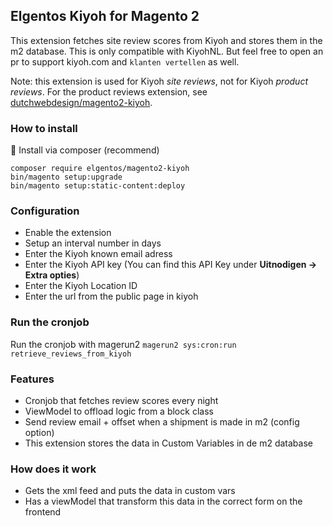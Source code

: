 ## Elgentos Kiyoh for Magento 2

This extension fetches site review scores from Kiyoh and stores them in the m2 database. This is only compatible with KiyohNL. But feel free to open an pr to support kiyoh.com and `klanten vertellen` as well. 

Note: this extension is used for Kiyoh *site reviews*, not for Kiyoh *product reviews*. For the product reviews extension, see [dutchwebdesign/magento2-kiyoh](https://github.com/dutchwebdesign/magento2-kiyoh).

### How to install

:rocket:  Install via composer (recommend)
```
composer require elgentos/magento2-kiyoh
bin/magento setup:upgrade
bin/magento setup:static-content:deploy
```

### Configuration

- Enable the extension
- Setup an interval number in days
- Enter the Kiyoh known email adress
- Enter the Kiyoh API key (You can find this API Key under **Uitnodigen -> Extra opties**)
- Enter the Kiyoh Location ID
- Enter the url from the public page in kiyoh

### Run the cronjob

Run the cronjob with magerun2 `magerun2 sys:cron:run retrieve_reviews_from_kiyoh`

### Features

- Cronjob that fetches review scores every night
- ViewModel to offload logic from a block class
- Send review email + offset when a shipment is made in m2 (config option)
- This extension stores the data in Custom Variables in de m2 database

### How does it work

- Gets the xml feed and puts the data in custom vars
- Has a viewModel that transform this data in the correct form on the frontend
